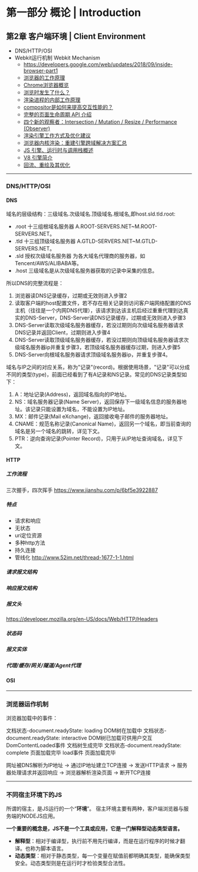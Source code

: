# 第一部分 概论  |  Introduction

## 第2章 客户端环境   |   Client Environment

- DNS/HTTP/OSI
- Webkit运行机制 Webkit Mechanism
  - https://developers.google.com/web/updates/2018/09/inside-browser-part1
  - [浏览器的工作原理](https://www.html5rocks.com/zh/tutorials/internals/howbrowserswork/)
  - [Chrome浏览器概览](https://developers.google.com/web/updates/2018/09/inside-browser-part1)
  - [浏览时发生了什么？](https://developers.google.com/web/updates/2018/09/inside-browser-part2)
  - [渲染进程的内部工作原理](https://developers.google.com/web/updates/2018/09/inside-browser-part3)
  - [compositor是如何来提高交互性能的？](https://developers.google.com/web/updates/2018/09/inside-browser-part4)
  - [完整的页面生命周期 API 介绍](https://developers.google.com/web/updates/2018/07/page-lifecycle-api)
  - [四个新的观察者：Intersection / Mutation / Resize / Performance (Observer)](https://www.zeolearn.com/magazine/different-types-of-observers-supported-by-modern-browsers)
  - [渲染引擎工作方式及优化建议](https://blog.sessionstack.com/how-javascript-works-the-rendering-engine-and-tips-to-optimize-its-performance-7b95553baeda)
  - [浏览器内核渲染：重建引擎](https://juejin.im/post/5bbaa7da6fb9a05d3761aafe)[跨域解决方案汇总](https://www.jianshu.com/p/438183ddcea8)
  - [JS 引擎、运行时与调用栈概述](https://blog.sessionstack.com/how-does-javascript-actually-work-part-1-b0bacc073cf)
  - [V8 引擎简介](https://github.com/getify/You-Dont-Know-JS/blob/2nd-ed/types-grammar/apA.md)
  - [回流、重绘及其优化](https://segmentfault.com/a/1190000014474575#articleHeader0)

---



### DNS/HTTP/OSI

#### DNS
域名的层级结构：三级域名.次级域名.顶级域名.根域名,即host.sld.tld.root:
 - .root 十三组根域名服务器 A.ROOT-SERVERS.NET~M.ROOT-SERVERS.NET。
 - .tld 十三组顶级域名服务器 A.GTLD-SERVERS.NET~M.GTLD-SERVERS.NET。
 - .sld 授权次级域名服务器 为各大域名代理商的服务器，如Tencent/AWS/ALIBABA等。
 - .host 三级域名是从次级域名服务器获取的记录中采集的信息。

所以DNS的完整流程是：
1. 浏览器读DNS记录缓存，过期或无效则进入步骤2
2. 读取客户端的host配置文件，若不存在相关记录则访问客户端网络配置的DNS主机（往往是一个内网DNS代理），该请求到达该主机后经过重重代理到达真实的DNS-Server，DNS-Server读DNS记录缓存，过期或无效则进入步骤3
3. DNS-Server读取次级域名服务器缓存，若没过期则向次级域名服务器请求DNS记录并返回Client，过期则进入步骤4
4. DNS-Server读取顶级域名服务器缓存，若没过期则向顶级域名服务器请求次级域名服务器ip并重复步骤3，若顶级域名服务器缓存过期，则进入步骤5
5. DNS-Server向根域名服务器请求顶级域名服务器ip，并重复步骤4。

域名与IP之间的对应关系，称为"记录"(record)。根据使用场景，"记录"可以分成不同的类型(type)，前面已经看到了有A记录和NS记录。常见的DNS记录类型如下：
1. A：地址记录(Address)，返回域名指向的IP地址。
2. NS：域名服务器记录(Name Server)，返回保存下一级域名信息的服务器地址。该记录只能设置为域名，不能设置为IP地址。
3. MX：邮件记录(Mail eXchange)，返回接收电子邮件的服务器地址。
4. CNAME：规范名称记录(Canonical Name)，返回另一个域名，即当前查询的域名是另一个域名的跳转，详见下文。
5. PTR：逆向查询记录(Pointer Record)，只用于从IP地址查询域名，详见下文。

#### HTTP
##### 工作流程
三次握手，四次挥手
https://www.jianshu.com/p/6bf5e3922887

##### 特点
 - 请求和响应
 - 无状态
 - uri定位资源
 - 多种http方法
 - 持久连接
 - 管线化
http://www.52im.net/thread-1677-1-1.html
##### 请求报文结构
##### 响应报文结构
##### 报文头

https://developer.mozilla.org/en-US/docs/Web/HTTP/Headers

##### 状态码
##### 报文实体
##### 代理/缓存/网关/隧道/Agent代理



#### OSI



---




### 浏览器运作机制
浏览器加载中的事件：

文档状态-document.readyState: loading DOM树在加载中
文档状态-document.readyState: interactive DOM树已加载可供用户交互
DomContentLoaded事件 文档树生成完毕
文档状态-document.readyState: complete 页面加载完毕
load事件 页面加载完毕


网址被DNS解析为IP地址 -> 通过IP地址建立TCP连接 -> 发送HTTP请求 -> 服务器处理请求并返回响应 ->  浏览器解析渲染页面 -> 断开TCP连接

---



### 不同宿主环境下的JS

所谓的宿主，是JS运行的一个“**环境**”。
宿主环境主要有两种，客户端浏览器与服务端的NODEJS应用。

**一个重要的概念是，JS不是一个工具或应用，它是一门解释型动态类型语言。**

- **解释型**：相对于编译型，执行前不用先行编译，而是在运行程序的时候才翻译。也称为脚本语言。
- **动态类型**：相对于静态类型，每一个变量在赋值前都明确其类型，能确保类型安全。动态类型则是在运行时才检验类型合法性。